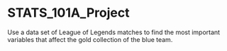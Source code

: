 # STATS_101A_Project
Use a data set of League of Legends matches to find the most important variables that affect the gold collection of the blue team.
